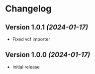 Changelog
==========

Version 1.0.1 *(2024-01-17)*
----------------------------

* Fixed vcf importer

Version 1.0.0 *(2024-01-17)*
----------------------------

* Initial release
